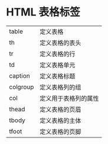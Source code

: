 # HTML 表格标签

|          |                      |
| -------- | -------------------- |
| table    | 定义表格             |
| th       | 定义表格的表头       |
| tr       | 定义表格的行         |
| td       | 定义表格单元         |
| caption  | 定义表格标题         |
| colgroup | 定义表格列的组       |
| col      | 定义用于表格列的属性 |
| thead    | 定义表格的页眉       |
| tbody    | 定义表格的主体       |
| tfoot    | 定义表格的页脚       |


